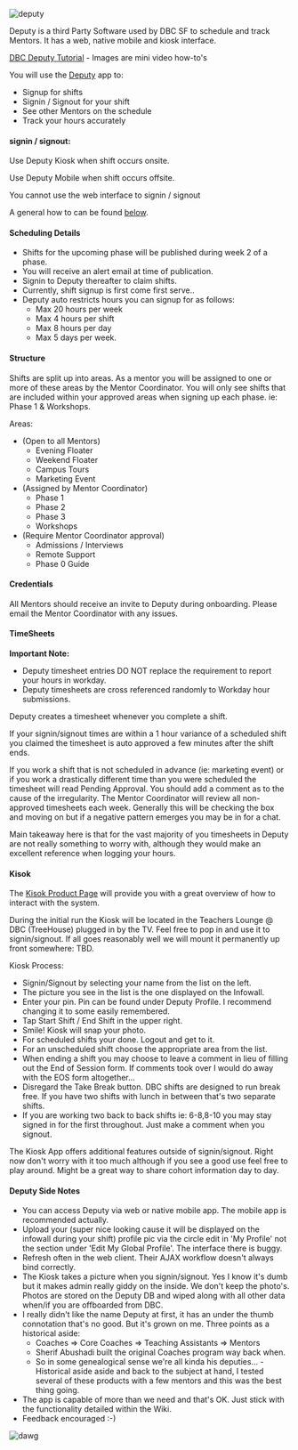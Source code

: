 ![deputy](http://www2.pcmag.com/media/images/493938-deputy-logo.jpg?thumb=y)

Deputy is a third Party Software used by DBC SF to schedule and track Mentors. It has a web, native mobile and kiosk interface.

[DBC Deputy Tutorial](https://github.com/jbomotti/deputy_docs) - Images are mini video how-to's

You will use the [Deputy](https://sfmentors.na.deputy.com) app to:
  - Signup for shifts
  - Signin / Signout for your shift
  - See other Mentors on the schedule
  - Track your hours accurately

#### signin / signout:

Use Deputy Kiosk when shift occurs onsite.

Use Deputy Mobile when shift occurs offsite.

You cannot use the web interface to signin / signout

A general how to can be found [below](#kiosk).

#### Scheduling Details

  - Shifts for the upcoming phase will be published during week 2 of a phase.
  - You will receive an alert email at time of publication.
  - Signin to Deputy thereafter to claim shifts.
  - Currently, shift signup is first come first serve..
  - Deputy auto restricts hours you can signup for as follows:
    - Max 20 hours per week
    - Max 4 hours per shift
    - Max 8 hours per day
    - Max 5 days per week.

#### Structure

Shifts are split up into areas. As a mentor you will be assigned to one or more of these areas by the Mentor Coordinator. You will only see shifts that are included within your approved areas when signing up each phase. ie: Phase 1 & Workshops.

Areas:
  - (Open to all Mentors)
    - Evening Floater
    - Weekend Floater
    - Campus Tours
    - Marketing Event
  - (Assigned by Mentor Coordinator)
    - Phase 1
    - Phase 2
    - Phase 3
    - Workshops
  - (Require Mentor Coordinator approval)
    - Admissions / Interviews
    - Remote Support
    - Phase 0 Guide

#### Credentials

All Mentors should receive an invite to Deputy during onboarding. Please email the Mentor Coordinator with any issues.

#### TimeSheets

**Important Note:**
- Deputy timesheet entries DO NOT replace the requirement to report your hours in workday.
- Deputy timesheets are cross referenced randomly to Workday hour submissions.

Deputy creates a timesheet whenever you complete a shift.

If your signin/signout times are within a 1 hour variance of a scheduled shift you claimed the timesheet is auto approved a few minutes after the shift ends.

If you work a shift that is not scheduled in advance (ie: marketing event) or if you work a drastically different time than you were scheduled the timesheet will read Pending Approval. You should add a comment as to the cause of the irregularity. The Mentor Coordinator will review all non-approved timesheets each week. Generally this will be checking the box and moving on but if a negative pattern emerges you may be in for a chat.

Main takeaway here is that for the vast majority of you timesheets in Deputy are not really something to worry with, although they would make an excellent reference when logging your hours.

#### Kisok

The [Kisok Product Page](https://www.deputy.com/features/time-clock) will provide you with a great overview of how to interact with the system.

During the initial run the Kiosk will be located in the Teachers Lounge @ DBC (TreeHouse) plugged in by the TV. Feel free to pop in and use it to signin/signout. If all goes reasonably well we will mount it permanently up front somewhere: TBD.

Kiosk Process:
- Signin/Signout by selecting your name from the list on the left.
- The picture you see in the list is the one displayed on the Infowall.
- Enter your pin. Pin can be found under Deputy Profile. I recommend changing it to some easily remembered.
- Tap Start Shift / End Shift in the upper right.
- Smile! Kiosk will snap your photo.
- For scheduled shifts your done. Logout and get to it.
- For an unscheduled shift choose the appropriate area from the list.
- When ending a shift you may choose to leave a comment in lieu of filling out the End of Session form. If comments took over I would do away with the EOS form altogether...
- Disregard the Take Break button. DBC shifts are designed to run break free. If you have two shifts with lunch in between that's two separate shifts.
- If you are working two back to back shifts ie: 6-8,8-10 you may stay signed in for the first throughout. Just make a comment when you signout.

The Kiosk App offers additional features outside of signin/signout. Right now don't worry with it too much although if you see a good use feel free to play around. Might be a great way to share cohort information day to day.

#### Deputy Side Notes

- You can access Deputy via web or native mobile app. The mobile app is recommended actually.
- Upload your (super nice looking cause it will be displayed on the infowall during your shift) profile pic via the circle edit in 'My Profile' not the section under 'Edit My Global Profile'. The interface there is buggy.
- Refresh often in the web client. Their AJAX workflow doesn't always bind correctly.
- The Kiosk takes a picture when you signin/signout. Yes I know it's dumb but it makes admin really giddy on the inside. We don't keep the photo's. Photos are stored on the Deputy DB and wiped along with all other data when/if you are offboarded from DBC.
- I really didn't like the name Deputy at first, it has an under the thumb connotation that's no good. But it's grown on me. Three points as a historical aside:
  - Coaches => Core Coaches => Teaching Assistants => Mentors
  - Sherif Abushadi built the original Coaches program way back when.
  - So in some genealogical sense we're all kinda his deputies...
-Historical aside aside and back to the subject at hand, I tested several of these products with a few mentors and this was the best thing going.
- The app is capable of more than we need and that's OK. Just stick with the functionality detailed within the Wiki.
- Feedback encouraged :-)

![dawg](https://pbs.twimg.com/profile_images/532612904197951489/0tsh5l5H.jpeg)
